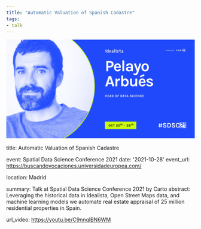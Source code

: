 ```yaml
---
title: "Automatic Valuation of Spanish Cadastre"
tags:
- talk
---
```


![carto-2021](03.%20Outputs/Public%20Appearances/2021/carto-2021/carto-2021.jpg)

title: Automatic Valuation of Spanish Cadastre

event: Spatial Data Science Conference 2021
date: '2021-10-28'
event_url: https://buscandovocaciones.universidadeuropea.com/

location: Madrid

summary: Talk at Spatial Data Science Conference 2021 by Carto
abstract: Leveraging the historical data in Idealista, Open Street Maps data, and machine learning models we automate real estate appraisal of 25 million residential properties in Spain.


url_video: https://youtu.be/C9nnqlBN6WM
